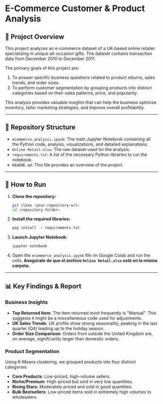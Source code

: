 # E-Commerce Customer & Product Analysis

## 📝 Project Overview

This project analyzes an e-commerce dataset of a UK-based online retailer specializing in unique all-occasion gifts. The dataset contains transaction data from December 2010 to December 2011.

The primary goals of this project are:
1.  To answer specific business questions related to product returns, sales trends, and order sizes.
2.  To perform customer segmentation by grouping products into distinct categories based on their sales patterns, price, and popularity.

This analysis provides valuable insights that can help the business optimize inventory, tailor marketing strategies, and improve overall profitability.

---

## 📂 Repository Structure

-   `ecommerce_analysis.ipynb`: The main Jupyter Notebook containing all the Python code, analysis, visualizations, and detailed explanations.
-   `Online Retail.xlsx`: The raw dataset used for the analysis.
-   `requirements.txt`: A list of the necessary Python libraries to run the notebook.
-   `README.md`: This file provides an overview of the project.

---

## 🚀 How to Run

1.  **Clone the repository:**
    ```bash
    git clone <your-repository-url>
    cd <repository-folder>
    ```

2.  **Install the required libraries:**
    ```bash
    pip install -r requirements.txt
    ```

3.  **Launch Jupyter Notebook:**
    ```bash
    jupyter notebook
    ```
4.  Open the `ecommerce_analysis.ipynb` file rin Google Colab and run the cells. **Asegúrate de que el archivo `Online Retail.xlsx` esté en la misma carpeta.**

---

## 📊 Key Findings & Report

### Business Insights
* **Top Returned Item**: The item returned most frequently is "Manual". This suggests it might be a miscellaneous code used for adjustments.
* **UK Sales Trends**: UK profits show strong seasonality, peaking in the last quarter (Q4) leading up to the holiday season.
* **Order Size Comparison**: Orders from outside the United Kingdom are, on average, significantly larger than domestic orders.

### Product Segmentation
Using K-Means clustering, we grouped products into four distinct categories:
* **Core Products**: Low-priced, high-volume sellers.
* **Niche/Premium**: High-priced but sold in very low quantities.
* **Rising Stars**: Moderately priced and sold in good quantities.
* **Bulk Bestsellers**: Low-priced items sold in extremely high volumes to wholesalers.
